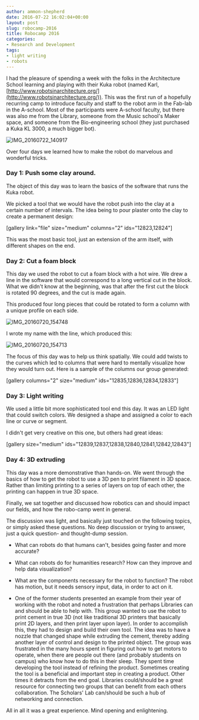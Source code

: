 ```yaml
---
author: ammon-shepherd
date: 2016-07-22 16:02:04+00:00
layout: post
slug: robocamp-2016
title: Robocamp 2016
categories:
- Research and Development
tags:
- light writing
- robots
---
```


I had the pleasure of spending a week with the folks in the Architecture School learning and playing with their Kuka robot (named Karl, [http://www.robotsinarchitecture.org/](http://www.robotsinarchitecture.org/)). This was the first run of a hopefully recurring camp to introduce faculty and staff to the robot arm in the Fab-lab in the A-school. Most of the participants were A-school faculty, but there was also me from the Library, someone from the Music school's Maker space, and someone from the Bio-engineering school (they just purchased a Kuka KL 3000, a much bigger bot).

![IMG_20160722_140917](http://scholarslab.org/wp-content/uploads/2016/07/IMG_20160722_140917-949x1024.jpg)

Over four days we learned how to make the robot do marvelous and wonderful tricks.


### Day 1: Push some clay around.


The object of this day was to learn the basics of the software that runs the Kuka robot.

We picked a tool that we would have the robot push into the clay at a certain number of intervals. The idea being to pour plaster onto the clay to create a permanent design:

[gallery link="file" size="medium" columns="2" ids="12823,12824"]

This was the most basic tool, just an extension of the arm itself, with different shapes on the end.


### Day 2: Cut a foam block


This day we used the robot to cut a foam block with a hot wire. We drew a line in the software that would correspond to a long vertical cut in the block. What we didn't know at the beginning, was that after the first cut the block is rotated 90 degrees, and the cut is made again.

This produced four long pieces that could be rotated to form a column with a unique profile on each side.

![IMG_20160720_154748](http://scholarslab.org/wp-content/uploads/2016/07/IMG_20160720_154748-758x1024.jpg)

I wrote my name with the line, which produced this:

![IMG_20160720_154713](http://scholarslab.org/wp-content/uploads/2016/07/IMG_20160720_154713-1024x758.jpg)

The focus of this day was to help us think spatially. We could add twists to the curves which led to columns that were hard to mentally visualize how they would turn out. Here is a sample of the columns our group generated:

[gallery columns="2" size="medium" ids="12835,12836,12834,12833"]


### Day 3: Light writing


We used a little bit more sophisticated tool end this day. It was an LED light that could switch colors. We designed a shape and assigned a color to each line or curve or segment.

I didn't get very creative on this one, but others had great ideas:

[gallery size="medium" ids="12839,12837,12838,12840,12841,12842,12843"]


### Day 4: 3D extruding


This day was a more demonstrative than hands-on. We went through the basics of how to get the robot to use a 3D pen to print filament in 3D space. Rather than limiting printing to a series of layers on top of each other, the printing can happen in true 3D space.

Finally, we sat together and discussed how robotics can and should impact our fields, and how the robo-camp went in general.

The discussion was light, and basically just touched on the following topics, or simply asked these questions. No deep discussion or trying to answer, just a quick question- and thought-dump session.



 	
  * What can robots do that humans can't, besides going faster and more accurate?

 	
  * What can robots do for humanities research? How can they improve and help data visualization?

 	
  * What are the components necessary for the robot to function? The robot has motion, but it needs sensory input, data, in order to act on it.

 	
  * One of the former students presented an example from their year of working with the robot and noted a frustration that perhaps Libraries can and should be able to help with. This group wanted to use the robot to print cement in true 3D (not like traditional 3D printers that basically print 2D layers, and then print layer upon layer). In order to accomplish this, they had to design and build their own tool. The idea was to have a nozzle that changed shape while extruding the cement, thereby adding another layer of control and design to the printed object. The group was frustrated in the many hours spent in figuring out how to get motors to operate, when there are people out there (and probably students on campus) who know how to do this in their sleep. They spent time developing the tool instead of refining the product. Sometimes creating the tool is a beneficial and important step in creating a product. Other times it detracts from the end goal. Libraries could/should be a great resource for connecting two groups that can benefit from each others collaboration. The Scholars' Lab can/should be such a hub of networking and connection.


All in all it was a great experience. Mind opening and enlightening.
